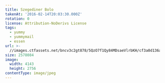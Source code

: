 ```yaml
---
title: Szegediner Bolo
takenAt: '2016-02-14T20:03:30.000Z'
rotation: 0
license: Attribution-NoDerivs License
tags:
  - yummy
  - yummymail
  - essen
url: >-
  //images.ctfassets.net/bncv3c2gt878/5QzO7f1Qy84MDsaeVlrbKH/cf3a0d136ad15a8568165c47693fd1c9/szegediner-bolo_24485131523_o
size: 2578084
image:
  width: 4143
  height: 2756
contentType: image/jpeg
---
```


